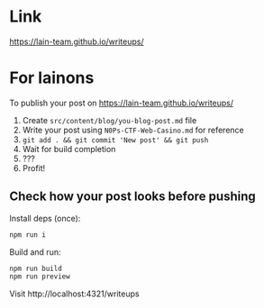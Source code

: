 # Link

https://lain-team.github.io/writeups/

# For lainons

To publish your post on https://lain-team.github.io/writeups/

1. Create `src/content/blog/you-blog-post.md` file
2. Write your post using `N0Ps-CTF-Web-Casino.md` for reference
3. `git add . && git commit 'New post' && git push`
4. Wait for build completion
5. ???
6. Profit!

## Check how your post looks before pushing

Install deps (once):
```bash
npm run i
```

Build and run:
```bash
npm run build
npm run preview
```

Visit http://localhost:4321/writeups
